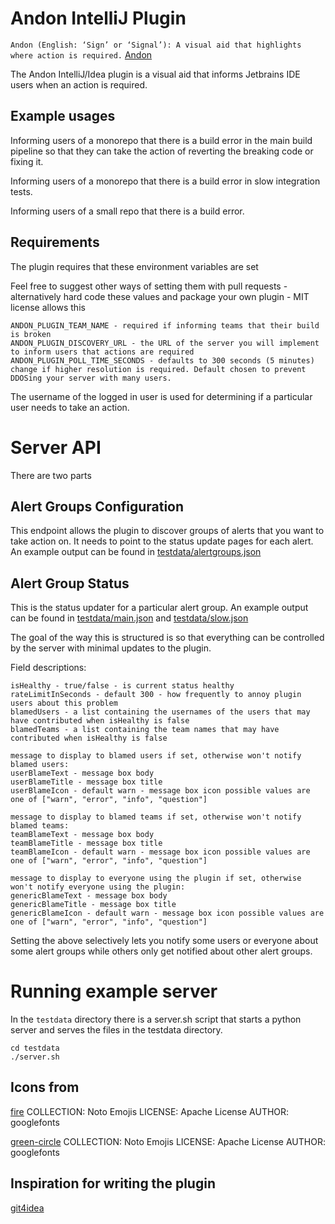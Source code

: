 # Andon IntelliJ Plugin
`Andon (English: ‘Sign’ or ‘Signal’): A visual aid that highlights where action is required.` [Andon](https://mag.toyota.co.uk/andon-toyota-production-system/)

The Andon IntelliJ/Idea plugin is a visual aid that informs Jetbrains IDE users when an action is required.

## Example usages
Informing users of a monorepo that there is a build error in the main build pipeline so that they can take the action of reverting the breaking code or fixing it.

Informing users of a monorepo that there is a build error in slow integration tests.

Informing users of a small repo that there is a build error.

## Requirements

The plugin requires that these environment variables are set 

Feel free to suggest other ways of setting them with pull requests - alternatively hard code these values and package your own plugin - MIT license allows this

```text
ANDON_PLUGIN_TEAM_NAME - required if informing teams that their build is broken
ANDON_PLUGIN_DISCOVERY_URL - the URL of the server you will implement to inform users that actions are required 
ANDON_PLUGIN_POLL_TIME_SECONDS - defaults to 300 seconds (5 minutes) change if higher resolution is required. Default chosen to prevent DDOSing your server with many users.
```

The username of the logged in user is used for determining if a particular user needs to take an action.

# Server API
There are two parts
## Alert Groups Configuration
This endpoint allows the plugin to discover groups of alerts that you want to take action on.
It needs to point to the status update pages for each alert.
An example output can be found in [testdata/alertgroups.json](testdata/alertgroups.json)

## Alert Group Status
This is the status updater for a particular alert group.
An example output can be found in [testdata/main.json](testdata/main.json) and [testdata/slow.json](testdata/slow.json)

The goal of the way this is structured is so that everything can be controlled by the server with minimal updates to the plugin.

Field descriptions:
```text
isHealthy - true/false - is current status healthy
rateLimitInSeconds - default 300 - how frequently to annoy plugin users about this problem
blamedUsers - a list containing the usernames of the users that may have contributed when isHealthy is false
blamedTeams - a list containing the team names that may have contributed when isHealthy is false

message to display to blamed users if set, otherwise won't notify blamed users:
userBlameText - message box body
userBlameTitle - message box title 
userBlameIcon - default warn - message box icon possible values are one of ["warn", "error", "info", "question"]

message to display to blamed teams if set, otherwise won't notify blamed teams:
teamBlameText - message box body
teamBlameTitle - message box title 
teamBlameIcon - default warn - message box icon possible values are one of ["warn", "error", "info", "question"]

message to display to everyone using the plugin if set, otherwise won't notify everyone using the plugin:
genericBlameText - message box body
genericBlameTitle - message box title 
genericBlameIcon - default warn - message box icon possible values are one of ["warn", "error", "info", "question"]
```

Setting the above selectively lets you notify some users or everyone about some alert groups while others only get notified about other alert groups.

# Running example server
In the `testdata` directory there is a server.sh script that starts a python server and serves the files in the testdata directory.
```shell
cd testdata
./server.sh
```


## Icons from
[fire](https://www.svgrepo.com/svg/396473/fire)
COLLECTION: Noto Emojis
LICENSE: Apache License
AUTHOR: googlefonts

[green-circle](https://www.svgrepo.com/svg/396579/green-circle)
COLLECTION: Noto Emojis
LICENSE: Apache License
AUTHOR: googlefonts

## Inspiration for writing the plugin
[git4idea](https://github.com/JetBrains/intellij-community/blob/master/plugins/git4idea/src/git4idea/ui/branch/GitBranchWidget.kt)
